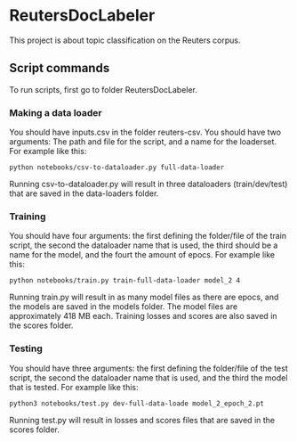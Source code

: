 # ReutersDocLabeler
This project is about topic classification on the Reuters corpus.


##  Script commands

To run scripts, first go to folder ReutersDocLabeler.

### Making a data loader

You should have inputs.csv in the folder reuters-csv. You should have two arguments: The path and file for the script, and a name for the loaderset. For example like this:

```
python notebooks/csv-to-dataloader.py full-data-loader
``` 

Running csv-to-dataloader.py will result in three dataloaders (train/dev/test) that are saved in the data-loaders folder.
### Training

You should have four arguments: the first defining the folder/file of the train script, the second the dataloader name that is used, the third should be a name for the model, and the fourt the amount of epocs.
For example like this:

```
python notebooks/train.py train-full-data-loader model_2 4
``` 

Running train.py will result in as many model files as there are epocs, and the models are saved in the models folder. The model files are approximately 418 MB each. Training losses and scores are also saved in the scores folder.

### Testing

You should have three arguments: the first defining the folder/file of the test script, the second the dataloader name that is used, and the third the model that is tested. For example like this:

```
python3 notebooks/test.py dev-full-data-loade model_2_epoch_2.pt
```

Running test.py will result in losses and scores files that are saved in the scores folder.
